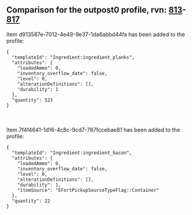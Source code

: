## Comparison for the outpost0 profile, rvn: [813](https://github.com/PRO100KatYT/FortniteProfileRevisions/tree/main/profiles/outpost0/813%20outpost0.json)-[817](https://github.com/PRO100KatYT/FortniteProfileRevisions/tree/main/profiles/outpost0/817%20outpost0.json)

Item d913587e-7012-4e49-9e37-1da6abbd44fa has been added to the profile:

```
{
  "templateId": "Ingredient:ingredient_planks",
  "attributes": {
    "loadedAmmo": 0,
    "inventory_overflow_date": false,
    "level": 0,
    "alterationDefinitions": [],
    "durability": 1
  },
  "quantity": 523
}
```

<br><br>
Item 7f4f4641-1d16-4c8c-9cd7-787fccebae81 has been added to the profile:

```
{
  "templateId": "Ingredient:ingredient_bacon",
  "attributes": {
    "loadedAmmo": 0,
    "inventory_overflow_date": false,
    "level": 0,
    "alterationDefinitions": [],
    "durability": 1,
    "itemSource": "EFortPickupSourceTypeFlag::Container"
  },
  "quantity": 22
}
```

<br><br>
